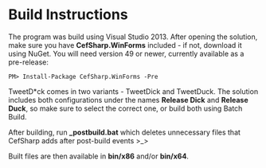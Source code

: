# Build Instructions

The program was build using Visual Studio 2013. After opening the solution, make sure you have **CefSharp.WinForms** included - if not, download it using NuGet. You will need version 49 or newer, currently available as a pre-release:
```
PM> Install-Package CefSharp.WinForms -Pre
```

TweetD\*ck comes in two variants - TweetDick and TweetDuck. The solution includes both configurations under the names **Release Dick** and **Release Duck**, so make sure to select the correct one, or build both using Batch Build.

After building, run **_postbuild.bat** which deletes unnecessary files that CefSharp adds after post-build events >_>

Built files are then available in **bin/x86** and/or **bin/x64**.
